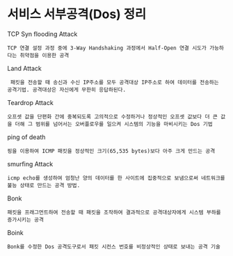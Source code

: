 # 서비스 서부공격(Dos) 정리

TCP Syn flooding Attack

    TCP 연결 설정 과정 중에 3-Way Handshaking 과정에서 Half-Open 연결 시도가 가능하다는 취약점을 이용한 공격

Land Attack

     패킷을 전송할 때 송신과 수신 IP주소를 모두 공격대상 IP주소로 하여 데이터를 전송하는 공격기법. 공격대상은 자신에게 무한히 응답하된다.

Teardrop Attack

    오프셋 값을 단편화 간에 중복되도록 고의적으로 수정하거나 정상적인 오프셋 값보다 더 큰 값을 더해 그 범위를 넘어서는 오버플로우를 일으켜 시스템의 기능을 마비시키는 Dos 기법

ping of death

    핑을 이용하여 ICMP 패킷을 정상적인 크기(65,535 bytes)보다 아주 크게 만드는 공격

smurfing Attack
    
    icmp echo를 생성하여 엄청난 양의 데이터를 한 사이트에 집중적으로 보냄으로써 네트워크를 불능 상태로 만드는 공격 방법.

Bonk

    패킷을 프래그먼트하여 전송할 때 패킷을 조작하여 결과적으로 공격대상자에게 시스템 부하를 증가시키는 공격

Boink 

    Bonk를 수정한 Dos 공격도구로서 패킷 시컨스 번호를 비정상적인 상태로 보내는 공격 기술